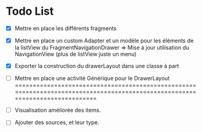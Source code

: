# Todo List

- [X] Mettre en place les différents fragments
- [X] Mettre en place un custom Adapter et un modèle pour les éléments de la listView du FragmentNavigationDrawer      => Mise à jour utilisation du NavigationView (plus de listView juste un menu)
- [X] Exporter la construction du drawerLayout dans une classe à part
- [ ] Mettre en place une activité Générique pour le DrawerLayout
=============================================================================================================================


- [ ] Visualisation améliorée des items.
- [ ] Ajouter des sources, et leur type.
